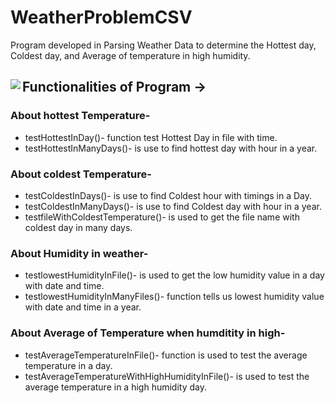 # WeatherProblemCSV
Program developed in Parsing Weather Data to determine the Hottest day, Coldest day, and Average of temperature in high humidity.
## Functionalities of Program -><img align="left" wigth="20" heigth="20" src="https://user-images.githubusercontent.com/53362962/89121987-4cd55180-d4e1-11ea-9a57-c61337445e7d.gif">
### About hottest Temperature-
* testHottestInDay()- function test Hottest Day in file with time.
* testHottestInManyDays()- is use to find hottest day with hour in a year.
### About coldest Temperature-
* testColdestInDays()- is use to find Coldest hour with timings in a Day.
* testColdestInManyDays()- is use to find Coldest day with hour in a year.
* testfileWithColdestTemperature()-  is used to get the file name with coldest day in many days.
### About Humidity in weather-
* testlowestHumidityInFile()- is used to get the low humidity value in a day with date and time.
* testlowestHumidityInManyFiles()- function tells us lowest humidity value with date and time in a year.
### About Average of Temperature when humditity in high-
* testAverageTemperatureInFile()- function is used to test the average temperature in a day.
* testAverageTemperatureWithHighHumidityInFile()- is used to test the average temperature in a high humidity day.
